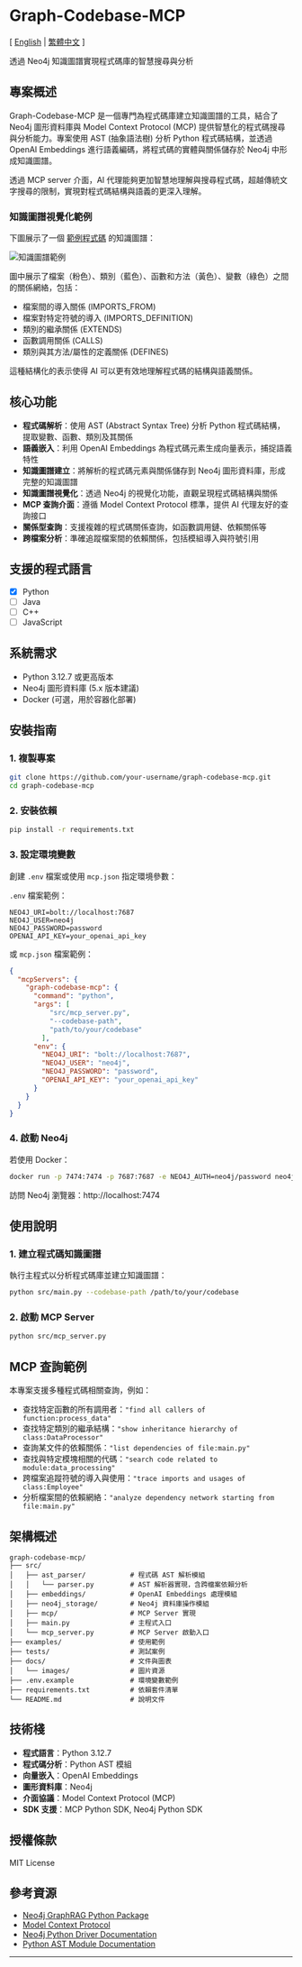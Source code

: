 # Graph-Codebase-MCP

[ [English](../README.md) | [繁體中文](README-zh-TW.md) ]

透過 Neo4j 知識圖譜實現程式碼庫的智慧搜尋與分析

## 專案概述

Graph-Codebase-MCP 是一個專門為程式碼庫建立知識圖譜的工具，結合了 Neo4j 圖形資料庫與 Model Context Protocol (MCP) 提供智慧化的程式碼搜尋與分析能力。專案使用 AST (抽象語法樹) 分析 Python 程式碼結構，並透過 OpenAI Embeddings 進行語義編碼，將程式碼的實體與關係儲存於 Neo4j 中形成知識圖譜。

透過 MCP server 介面，AI 代理能夠更加智慧地理解與搜尋程式碼，超越傳統文字搜尋的限制，實現對程式碼結構與語義的更深入理解。

### 知識圖譜視覺化範例

下圖展示了一個 [範例程式碼](../example_codebase) 的知識圖譜：

![知識圖譜範例](images/example_graph.svg)

圖中展示了檔案（粉色）、類別（藍色）、函數和方法（黃色）、變數（綠色）之間的關係網絡，包括：
- 檔案間的導入關係 (IMPORTS_FROM)
- 檔案對特定符號的導入 (IMPORTS_DEFINITION)
- 類別的繼承關係 (EXTENDS)
- 函數調用關係 (CALLS)
- 類別與其方法/屬性的定義關係 (DEFINES)

這種結構化的表示使得 AI 可以更有效地理解程式碼的結構與語義關係。

## 核心功能

- **程式碼解析**：使用 AST (Abstract Syntax Tree) 分析 Python 程式碼結構，提取變數、函數、類別及其關係
- **語義嵌入**：利用 OpenAI Embeddings 為程式碼元素生成向量表示，捕捉語義特性
- **知識圖譜建立**：將解析的程式碼元素與關係儲存到 Neo4j 圖形資料庫，形成完整的知識圖譜
- **知識圖譜視覺化**：透過 Neo4j 的視覺化功能，直觀呈現程式碼結構與關係
- **MCP 查詢介面**：遵循 Model Context Protocol 標準，提供 AI 代理友好的查詢接口
- **關係型查詢**：支援複雜的程式碼關係查詢，如函數調用鏈、依賴關係等
- **跨檔案分析**：準確追蹤檔案間的依賴關係，包括模組導入與符號引用

## 支援的程式語言

- [x] Python
- [ ] Java
- [ ] C++
- [ ] JavaScript

## 系統需求

- Python 3.12.7 或更高版本
- Neo4j 圖形資料庫 (5.x 版本建議)
- Docker (可選，用於容器化部署)

## 安裝指南

### 1. 複製專案

```bash
git clone https://github.com/your-username/graph-codebase-mcp.git
cd graph-codebase-mcp
```

### 2. 安裝依賴

```bash
pip install -r requirements.txt
```

### 3. 設定環境變數

創建 `.env` 檔案或使用 `mcp.json` 指定環境參數：

`.env` 檔案範例：
```
NEO4J_URI=bolt://localhost:7687
NEO4J_USER=neo4j
NEO4J_PASSWORD=password
OPENAI_API_KEY=your_openai_api_key
```

或 `mcp.json` 檔案範例：
```json
{
  "mcpServers": {
    "graph-codebase-mcp": {
      "command": "python",
      "args": [
          "src/mcp_server.py",
          "--codebase-path",
          "path/to/your/codebase"
        ],
      "env": {
        "NEO4J_URI": "bolt://localhost:7687",
        "NEO4J_USER": "neo4j",
        "NEO4J_PASSWORD": "password",
        "OPENAI_API_KEY": "your_openai_api_key"
      }
    }
  }
}
```

### 4. 啟動 Neo4j

若使用 Docker：
```bash
docker run -p 7474:7474 -p 7687:7687 -e NEO4J_AUTH=neo4j/password neo4j:latest
```

訪問 Neo4j 瀏覽器：http://localhost:7474

## 使用說明

### 1. 建立程式碼知識圖譜

執行主程式以分析程式碼庫並建立知識圖譜：

```bash
python src/main.py --codebase-path /path/to/your/codebase
```

### 2. 啟動 MCP Server

```bash
python src/mcp_server.py
```
## MCP 查詢範例

本專案支援多種程式碼相關查詢，例如：

- 查找特定函數的所有調用者：`"find all callers of function:process_data"`
- 查找特定類別的繼承結構：`"show inheritance hierarchy of class:DataProcessor"`
- 查詢某文件的依賴關係：`"list dependencies of file:main.py"`
- 查找與特定模塊相關的代碼：`"search code related to module:data_processing"`
- 跨檔案追蹤符號的導入與使用：`"trace imports and usages of class:Employee"`
- 分析檔案間的依賴網絡：`"analyze dependency network starting from file:main.py"`

## 架構概述

```
graph-codebase-mcp/
├── src/
│   ├── ast_parser/           # 程式碼 AST 解析模組
│   │   └── parser.py         # AST 解析器實現，含跨檔案依賴分析
│   ├── embeddings/           # OpenAI Embeddings 處理模組
│   ├── neo4j_storage/        # Neo4j 資料庫操作模組
│   ├── mcp/                  # MCP Server 實現
│   ├── main.py               # 主程式入口
│   └── mcp_server.py         # MCP Server 啟動入口
├── examples/                 # 使用範例
├── tests/                    # 測試案例
├── docs/                     # 文件與圖表
│   └── images/               # 圖片資源
├── .env.example              # 環境變數範例
├── requirements.txt          # 依賴套件清單
└── README.md                 # 說明文件
```

## 技術棧

- **程式語言**：Python 3.12.7
- **程式碼分析**：Python AST 模組
- **向量嵌入**：OpenAI Embeddings
- **圖形資料庫**：Neo4j
- **介面協議**：Model Context Protocol (MCP)
- **SDK 支援**：MCP Python SDK, Neo4j Python SDK

## 授權條款

MIT License

## 參考資源

- [Neo4j GraphRAG Python Package](https://neo4j.com/blog/news/graphrag-python-package/)
- [Model Context Protocol](https://github.com/modelcontextprotocol/specification)
- [Neo4j Python Driver Documentation](https://neo4j.com/docs/api/python-driver/)
- [Python AST Module Documentation](https://docs.python.org/3/library/ast.html)

---


